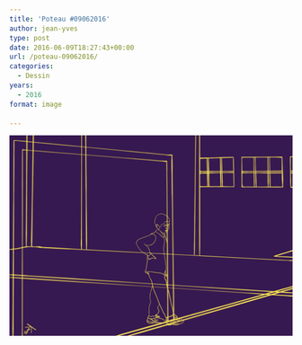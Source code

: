 ```yaml
---
title: 'Poteau #09062016'
author: jean-yves
type: post
date: 2016-06-09T18:27:43+00:00
url: /poteau-09062016/
categories:
  - Dessin
years:
  - 2016
format: image

---
```

![Poteau #09062016](./img_0402.jpg)